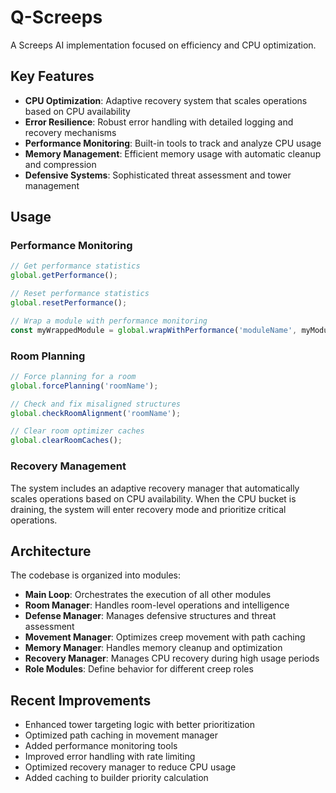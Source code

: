 # Q-Screeps

A Screeps AI implementation focused on efficiency and CPU optimization.

## Key Features

- **CPU Optimization**: Adaptive recovery system that scales operations based on CPU availability
- **Error Resilience**: Robust error handling with detailed logging and recovery mechanisms
- **Performance Monitoring**: Built-in tools to track and analyze CPU usage
- **Memory Management**: Efficient memory usage with automatic cleanup and compression
- **Defensive Systems**: Sophisticated threat assessment and tower management

## Usage

### Performance Monitoring

```javascript
// Get performance statistics
global.getPerformance();

// Reset performance statistics
global.resetPerformance();

// Wrap a module with performance monitoring
const myWrappedModule = global.wrapWithPerformance('moduleName', myModule);
```

### Room Planning

```javascript
// Force planning for a room
global.forcePlanning('roomName');

// Check and fix misaligned structures
global.checkRoomAlignment('roomName');

// Clear room optimizer caches
global.clearRoomCaches();
```

### Recovery Management

The system includes an adaptive recovery manager that automatically scales operations based on CPU availability. When the CPU bucket is draining, the system will enter recovery mode and prioritize critical operations.

## Architecture

The codebase is organized into modules:

- **Main Loop**: Orchestrates the execution of all other modules
- **Room Manager**: Handles room-level operations and intelligence
- **Defense Manager**: Manages defensive structures and threat assessment
- **Movement Manager**: Optimizes creep movement with path caching
- **Memory Manager**: Handles memory cleanup and optimization
- **Recovery Manager**: Manages CPU recovery during high usage periods
- **Role Modules**: Define behavior for different creep roles

## Recent Improvements

- Enhanced tower targeting logic with better prioritization
- Optimized path caching in movement manager
- Added performance monitoring tools
- Improved error handling with rate limiting
- Optimized recovery manager to reduce CPU usage
- Added caching to builder priority calculation